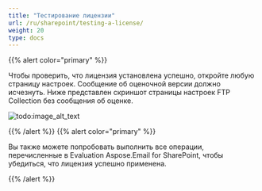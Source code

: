 ```yaml
---
title: "Тестирование лицензии"
url: /ru/sharepoint/testing-a-license/
weight: 20
type: docs
---
```



{{% alert color="primary" %}} 

Чтобы проверить, что лицензия установлена успешно, откройте любую страницу настроек. Сообщение об оценочной версии должно исчезнуть. Ниже представлен скриншот страницы настроек FTP Collection без сообщения об оценке. 

![todo:image_alt_text](testing-a-license_1.png)

{{% /alert %}} {{% alert color="primary" %}} 

Вы также можете попробовать выполнить все операции, перечисленные в Evaluation Aspose.Email for SharePoint, чтобы убедиться, что лицензия успешно применена.

{{% /alert %}}